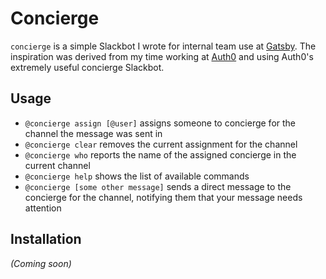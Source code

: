 # Concierge

`concierge` is a simple Slackbot I wrote for internal team use at [Gatsby](https://gatsbyjs.com). The inspiration was derived from my time working at [Auth0](https://auth0.com) and using Auth0's extremely useful concierge Slackbot.

## Usage

* `@concierge assign [@user]` assigns someone to concierge for the channel the message was sent in
* `@concierge clear` removes the current assignment for the channel
* `@concierge who` reports the name of the assigned concierge in the current channel
* `@concierge help` shows the list of available commands
* `@concierge [some other message]` sends a direct message to the concierge for the channel, notifying them that your message needs attention

## Installation

_(Coming soon)_
